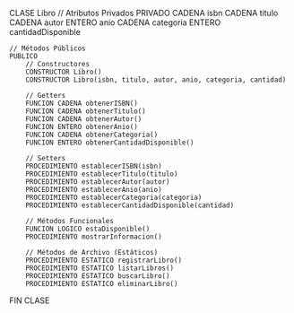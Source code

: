 CLASE Libro
    // Atributos Privados
    PRIVADO
        CADENA isbn
        CADENA titulo
        CADENA autor
        ENTERO anio
        CADENA categoria
        ENTERO cantidadDisponible

    // Métodos Públicos
    PUBLICO
        // Constructores
        CONSTRUCTOR Libro()
        CONSTRUCTOR Libro(isbn, titulo, autor, anio, categoria, cantidad)

        // Getters
        FUNCION CADENA obtenerISBN()
        FUNCION CADENA obtenerTitulo()
        FUNCION CADENA obtenerAutor()
        FUNCION ENTERO obtenerAnio()
        FUNCION CADENA obtenerCategoria()
        FUNCION ENTERO obtenerCantidadDisponible()

        // Setters
        PROCEDIMIENTO establecerISBN(isbn)
        PROCEDIMIENTO establecerTitulo(titulo)
        PROCEDIMIENTO establecerAutor(autor)
        PROCEDIMIENTO establecerAnio(anio)
        PROCEDIMIENTO establecerCategoria(categoria)
        PROCEDIMIENTO establecerCantidadDisponible(cantidad)

        // Métodos Funcionales
        FUNCION LOGICO estaDisponible()
        PROCEDIMIENTO mostrarInformacion()

        // Métodos de Archivo (Estáticos)
        PROCEDIMIENTO ESTATICO registrarLibro()
        PROCEDIMIENTO ESTATICO listarLibros()
        PROCEDIMIENTO ESTATICO buscarLibro()
        PROCEDIMIENTO ESTATICO eliminarLibro()
FIN CLASE
